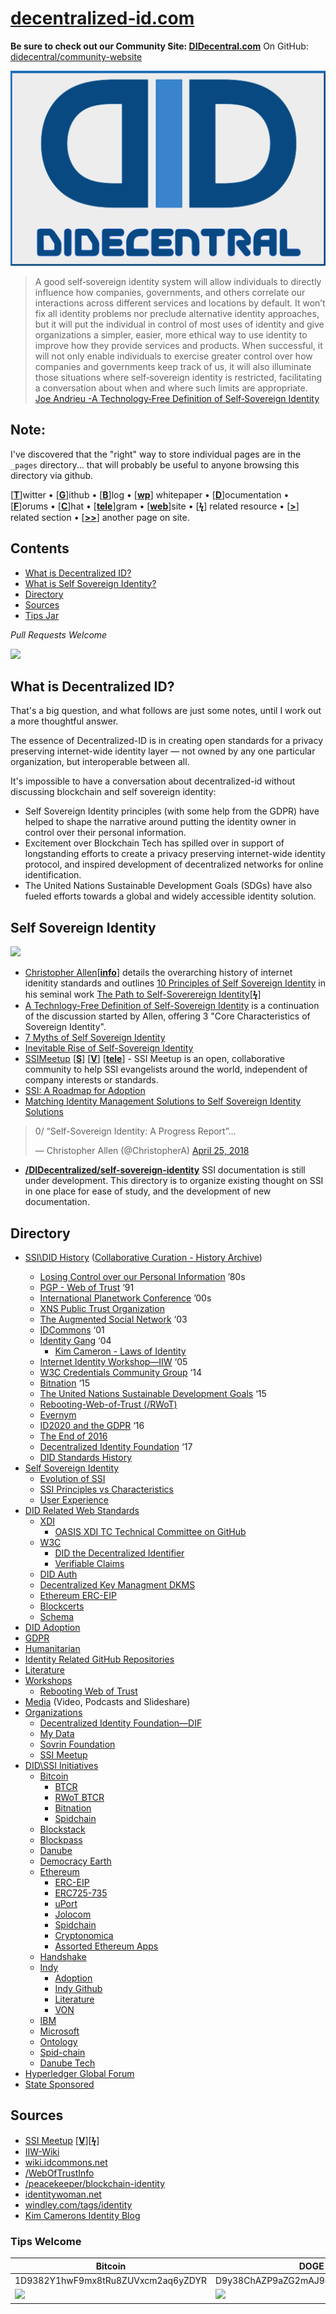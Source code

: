 # [decentralized-id.com](https://decentralized-id.com)

**Be sure to check out our Community Site: [DIDecentral.com](https://didecentral.com)**
On GitHub: [didecentral/community-website](https://github.com/didecentral/community-website)

<center><img src="images/didecentral.png"/></center>


>A good self‐sovereign identity system will allow individuals to directly influence how companies, governments, and others correlate our interactions across different services and locations by default. It won’t fix all identity problems nor preclude alternative identity approaches, but it will put the individual in control of most uses of identity and give organizations a simpler, easier, more ethical way to use identity to improve how they provide services and products. When successful, it will not only enable individuals to exercise greater control over how companies and governments keep track of us, it will also illuminate those situations where self‐sovereign identity is restricted, facilitating a conversation about when and where such limits are appropriate. [Joe Andrieu -A Technology‐Free Definition of Self‐Sovereign Identity](https://github.com/jandrieu/rebooting-the-web-of-trust-fall2016/blob/master/topics-and-advance-readings/a-technology-free-definition-of-self-sovereign-identity.pdf)

## Note:

I've discovered that the "right" way to store individual pages are in the `_pages` directory... that will probably be useful to anyone browsing this directory via github.


[[**T**](#contents)]witter • [[**G**](#contents)]ithub • [[**B**](#contents)]log • [[**wp**](#contents)] whitepaper • [[**D**](#contents)]ocumentation • [[**F**](#contents)]orums • [[**C**](#contents)]hat • [[**tele**](#contents)]gram • [[**web**](#contents)]site
• [[**ϟ**](#contents)] related resource • [[**>**](#contents)] related section • [[**>>**](#contents)] another page on site.

## Contents
* [What is Decentralized ID?](#what-is-decentralized-id)
* [What is Self Sovereign Identity?](#self-sovereign-identity)
* [Directory](#directory)
* [Sources](#sources)
* [Tips Jar](#tips-jar)

*Pull Requests Welcome*




![](https://i.imgur.com/9KpJRDr.png)


## What is Decentralized ID?

That's a big question, and what follows are just some notes, until I work out a more thoughtful answer.

The essence of Decentralized-ID is in creating open standards for a privacy preserving internet-wide identity layer — not owned by any one particular organization, but interoperable between all.

It's impossible to have a conversation about decentralized-id without discussing blockchain and self sovereign identity: 
  * Self Sovereign Identity principles (with some help from the GDPR) have helped to shape the narrative around putting the identity owner in control over their personal information.
  * Excitement over Blockchain Tech has spilled over in support of longstanding efforts to create a privacy preserving internet-wide identity protocol, and inspired development of decentralized networks for online identification. 
  * The United Nations Sustainable Development Goals (SDGs) have also fueled efforts towards a global and widely accessible identity solution.



## Self Sovereign Identity

![](https://imgur.com/3zz62kpl.png)


* [Christopher Allen](http://www.lifewithalacrity.com/)[[**info**](https://christophera.info/)] details the overarching history of internet idenitity standards and outlines [10 Principles of Self Sovereign Identity](https://github.com/WebOfTrustInfo/self-sovereign-identity/blob/master/self-sovereign-identity-principles.md) in his seminal work [The Path to Self-Soverereign Identity](http://www.lifewithalacrity.com/2016/04/the-path-to-self-soverereign-identity.html)[[**ϟ**](https://www.coindesk.com/path-self-sovereign-identity/amp/)]
* <a href="https://github.com/jandrieu/rebooting-the-web-of-trust-fall2016/raw/master/topics-and-advance-readings/a-technology-free-definition-of-self-sovereign-identity.pdf"><u>A Technlogy-Free Definition of Self-Sovereign Identity</u></a> is a continuation of the discussion started by Allen, offering 3 "Core Characteristics of Sovereign Identity".
* [7 Myths of Self Sovereign Identity](https://medium.com/evernym/7-myths-of-self-sovereign-identity-67aea7416b1)
* [Inevitable Rise of Self-Sovereign Identity](https://sovrin.org/wp-content/uploads/2018/03/The-Inevitable-Rise-of-Self-Sovereign-Identity.pdf)
* [SSIMeetup](http://ssimeetup.org/) [[**S**](https://www.slideshare.net/SSIMeetup/presentations)] [[**V**](https://www.youtube.com/channel/UCSqSTlKdbbCM1muGOhDa3Og)] [[**tele**](https://t.me/SSIMeetup)]
\- SSI Meetup is an open, collaborative community to help SSI evangelists around the world, independent of company interests or standards. 
* [SSI: A Roadmap for Adoption](https://github.com/WebOfTrustInfo/rebooting-the-web-of-trust-spring2018/blob/master/final-documents/a-roadmap-for-ssi.md)
* [Matching Identity Management Solutions to Self Sovereign Identity Solutions](https://www.slideshare.net/TommyKoens/matching-identity-management-solutions-to-selfsovereign-identity-principles)
<blockquote class="twitter-tweet" data-lang="en"><p lang="en" dir="ltr">0/ “Self-Sovereign Identity: A Progress Report”…</p>&mdash; Christopher Allen (@ChristopherA) <a href="https://twitter.com/ChristopherA/status/989120215702261761?ref_src=twsrc%5Etfw">April 25, 2018</a></blockquote>

* **[/DIDecentralized/self-sovereign-identity](self-sovereign-identity)** SSI documentation is still under development. This directory is to organize existing thought on SSI in one place for ease of study, and the development of new documentation.






<h2 id="directory">Directory</h2>

<ul>
  <li>
<a href="https://decentralized-id.com/history/">SSI\DID History</a> (<a href="https://decentralized-id.com/history/archive/">Collaborative Curation - History Archive</a>)</li>
    <ul>
      <li>
<a href="https://decentralized-id.com/history/#losing-control-over-our-personal-information">Losing Control over our Personal Information</a> ’80s</li>
      <li>
<a href="https://decentralized-id.com/history/#pgp---web-of-trust">PGP - Web of Trust</a> ‘91</li>
      <li>
<a href="https://decentralized-id.com/history/#international-planetwork-conference">International Planetwork Conference</a> ’00s</li>
      <li><a href="https://decentralized-id.com/history/#xns-public-trust-organization">XNS Public Trust Organization</a></li>
      <li>
<a href="https://decentralized-id.com/history/#augmented-social-network">The Augmented Social Network</a> ‘03</li>
      <li>
<a href="https://decentralized-id.com/history/#idcommons">IDCommons</a> ‘01</li>
      <li>
<a href="https://decentralized-id.com/history/#identity-gang">Identity Gang</a> ‘04
        <ul>
          <li><a href="https://decentralized-id.com/history/#kim-cameron---laws-of-identity">Kim Cameron - Laws of Identity</a></li>
        </ul>
      </li>
      <li>
<a href="https://decentralized-id.com/history/#internet-identity-workshop">Internet Identity Workshop—IIW</a> ‘05</li>
      <li>
<a href="https://decentralized-id.com/history/#w3c-credentials-community-group">W3C Credentials Community Group</a> ‘14</li>
      <li>
<a href="https://decentralized-id.com/history/#bitnation">Bitnation</a> ‘15</li>
      <li>
<a href="https://decentralized-id.com/history/#the-united-nations-sustainable-development-goals">The United Nations Sustainable Development Goals</a> ‘15</li>
      <li><a href="https://decentralized-id.com/history/#rebooting-the-web-of-trust">Rebooting-Web-of-Trust (/RWoT)</a></li>
      <li><a href="https://decentralized-id.com/history/#evernym">Evernym</a></li>
      <li>
<a href="https://decentralized-id.com/history/#id2020-and-the-gdpr">ID2020 and the GDPR</a> ‘16</li>
      <li><a href="https://decentralized-id.com/history/#the-end-of-2016">The End of 2016</a></li>
      <li>
<a href="https://decentralized-id.com/history/#decentralized-identity-foundation">Decentralized Identity Foundation</a> ‘17</li>
      <li><a href="https://decentralized-id.com/history/#standards-history">DID Standards History</a></li>
    </ul>
  </li>
  <li>
<a href="https://decentralized-id.com/self-sovereign-identity">Self Sovereign Identity</a>
    <ul>
      <li><a href="https://decentralized-id.com/self-sovereign-identity/evolution-of-ssi/">Evolution of SSI</a></li>
      <li><a href="https://decentralized-id.com/self-sovereign-identity/ssi-principles-vs-characteristics/">SSI Principles vs Characteristics</a></li>
      <li><a href="https://decentralized-id.com/self-sovereign-identity/user-experience/">User Experience</a></li>
    </ul>
  </li>
  <li>
<a href="https://decentralized-id.com/standards">DID Related Web Standards</a>
    <ul>
      <li>
<a href="https://decentralized-id.com/standards/#xdi">XDI</a>
        <ul>
          <li><a href="https://decentralized-id.com/standards/#oasis-xdi-tech-committee-on-github">OASIS XDI TC Technical Committee on GitHub</a></li>
        </ul>
      </li>
      <li>
<a href="https://decentralized-id.com/standards/#w3c">W3C</a>
        <ul>
          <li><a href="https://decentralized-id.com/standards/#did-the-decentralized-identifier">DID the Decentralized Identifier</a></li>
          <li><a href="https://decentralized-id.com/standards/#verifiable-claims">Verifiable Claims</a></li>
        </ul>
      </li>
      <li><a href="https://decentralized-id.com/standards/#did-auth">DID Auth</a></li>
      <li><a href="https://decentralized-id.com/standards/#decentralized-key-management-agents">Decentralized Key Managment DKMS</a></li>
      <li><a href="https://decentralized-id.com/standards/#ethereum-erc-eip">Ethereum ERC-EIP</a></li>
      <li><a href="https://decentralized-id.com/standards/#blockcerts">Blockcerts</a></li>
      <li><a href="https://decentralized-id.com/standards/#schema">Schema</a></li>
    </ul>
  </li>
  <li><a href="https://decentralized-id.com/adoption/">DID Adoption</a></li>
  <li><a href="https://decentralized-id.com/gdpr">GDPR</a></li>
  <li><a href="https://decentralized-id.com/humanitarian/">Humanitarian</a></li>
  <li><a href="https://decentralized-id.com/identity-github/">Identity Related GitHub Repositories</a></li>
  <li><a href="https://decentralized-id.com/literature/">Literature</a></li>
  <li>
<a href="https://decentralized-id.com/workshops">Workshops</a>
    <ul>
      <li><a href="https://decentralized-id.com/workshops/rebooting-web-of-trust/">Rebooting Web of Trust</a></li>
    </ul>
  </li>
  <li>
<a href="https://decentralized-id.com/media/">Media</a>  (Video, Podcasts and Slideshare)</li>
  <li>
<a href="https://decentralized-id.com/organizations">Organizations</a>
    <ul>
      <li><a href="https://decentralized-id.com/organizations/identity-foundation/">Decentralized Identity Foundation—DIF</a></li>
      <li><a href="https://decentralized-id.com/organizations/mydata/">My Data</a></li>
      <li><a href="https://decentralized-id.com/organizations/sovrin-foundation/">Sovrin Foundation</a></li>
      <li><a href="https://decentralized-id.com/organizations/ssi-meetup/">SSI Meetup</a></li>
    </ul>
  </li>
  <li>
<a href="https://decentralized-id.com/id-initiatives">DID\SSI Initiatives</a>
    <ul>
      <li>
<a href="https://decentralized-id.com/id-initiatives/bitcoin/">Bitcoin</a>
        <ul>
          <li><a href="https://decentralized-id.com/id-initiatives/bitcoin/#btcr">BTCR</a></li>
          <li><a href="https://decentralized-id.com/id-initiatives/bitcoin/#rwot-btcr">RWoT BTCR</a></li>
          <li><a href="https://decentralized-id.com/id-initiatives/bitcoin/#bitnation">Bitnation</a></li>
          <li><a href="https://decentralized-id.com/id-initiatives/bitcoin/#spidchain">Spidchain</a></li>
        </ul>
      </li>
      <li><a href="https://decentralized-id.com/id-initiatives/blockstack/">Blockstack</a></li>
      <li><a href="https://decentralized-id.com/id-initiatives/blockpass/">Blockpass</a></li>
      <li><a href="https://decentralized-id.com/id-initiatives/danube/">Danube</a></li>
      <li><a href="https://decentralized-id.com/id-initiatives/democracy-earth/">Democracy Earth</a></li>
      <li>
<a href="https://decentralized-id.com/id-initiatives/ethereum/">Ethereum</a>
        <ul>
          <li><a href="https://decentralized-id.com/id-initiatives/ethereum/#erc-eip">ERC-EIP</a></li>
          <li><a href="https://decentralized-id.com/id-initiatives/ethereum/#erc725-735">ERC725-735</a></li>
          <li><a href="https://decentralized-id.com/id-initiatives/ethereum/#uport">uPort</a></li>
          <li><a href="https://decentralized-id.com/id-initiatives/ethereum/#jolocom">Jolocom</a></li>
          <li><a href="https://decentralized-id.com/id-initiatives/ethereum/#spidchain">Spidchain</a></li>
          <li><a href="https://decentralized-id.com/id-initiatives/ethereum/#cryptonomica">Cryptonomica</a></li>
          <li><a href="https://decentralized-id.com/id-initiatives/ethereum/#assorted-ethereum-apps">Assorted Ethereum Apps</a></li>
        </ul>
      </li>
      <li><a href="https://decentralized-id.com/id-initiatives/handshake/">Handshake</a></li>
      <li>
<a href="https://decentralized-id.com/id-initiatives/indy-ecosystem/">Indy</a>
        <ul>
          <li><a href="https://decentralized-id.com/id-initiatives/indy-ecosystem/adoption/">Adoption</a></li>
          <li><a href="https://decentralized-id.com/id-initiatives/indy-ecosystem/indy-github/">Indy Github</a></li>
          <li><a href="https://decentralized-id.com/id-initiatives/indy-ecosystem/literature/">Literature</a></li>
          <li><a href="https://decentralized-id.com/id-initiatives/indy-ecosystem/VON/">VON</a></li>
        </ul>
      </li>
      <li><a href="https://decentralized-id.com/id-initiatives/ibm/">IBM</a></li>
      <li><a href="https://decentralized-id.com/id-initiatives/microsoft/">Microsoft</a></li>
      <li><a href="https://decentralized-id.com/id-initiatives/ontology/">Ontology</a></li>
      <li><a href="https://decentralized-id.com/id-initiatives/spid-chain/">Spid-chain</a></li>
      <li><a href="https://decentralized-id.com/id-initiatives/danube/">Danube Tech</a></li>
    </ul>
  </li>
  <li><a href="https://decentralized-id.com/hgf-2018/">Hyperledger Global Forum</a></li>
  <li><a href="https://decentralized-id.com/state-sponsored/">State Sponsored</a></li>
</ul>

<h2 id="sources">Sources</h2>
<ul>
  <li>
<a href="http://ssimeetup.org/">SSI Meetup</a> [<a href="https://www.youtube.com/channel/UCSqSTlKdbbCM1muGOhDa3Og"><strong>V</strong></a>][<a href="https://www.slideshare.net/SSIMeetup/presentations/"><strong>ϟ</strong></a>]</li>
  <li><a href="https://iiw.idcommons.net/Main_Page">IIW-Wiki</a></li>
  <li><a href="http://wiki.idcommons.net/Main_Page">wiki.idcommons.net</a></li>
  <li><a href="https://github.com/WebOfTrustInfo/">/WebOfTrustInfo</a></li>
  <li><a href="https://github.com/peacekeeper/blockchain-identity">/peacekeeper/blockchain-identity</a></li>
  <li><a href="https://identitywoman.net/">identitywoman.net</a></li>
  <li><a href="http://www.windley.com/tags/identity.shtml">windley.com/tags/identity</a></li>
  <li><a href="https://identityblog.com">Kim Camerons Identity Blog</a></li>
</ul>
<h3>Tips Welcome</h3>
<table class="table table-bordered table-hover table-condensed">
  <thead>
    <tr>
      <th title="Field #1">Bitcoin</th>
      <th title="Field #2">DOGE</th>
    </tr>
    </thead>
    <tbody>
    <tr>
      <td>1D9382Y1hwF9mx8tRu8ZUVxcm2aq6yZDYR</td>
      <td>D9y38ChAZP9aZG2mAJ94VAynAG4YGSvTpp</td>
    </tr>
    <tr>
      <td><img src="https://imgur.com/j1hzcTo.png" width="150"></td>
      <td><img src="https://i.imgur.com/V3EnMAes.png" width="150"></td>
    </tr>
  </tbody>
</table>  
